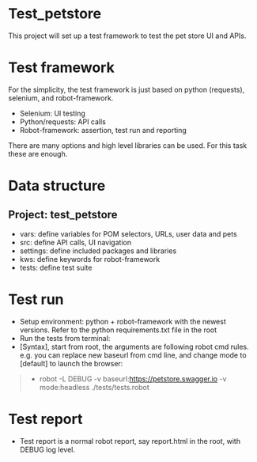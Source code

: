 # Test_petstore
This project will set up a test framework to test the pet store UI and APIs.
# Test framework
For the simplicity, the test framework is just based on python (requests), selenium, and robot-framework.  
- Selenium: UI testing
- Python/requests: API calls
- Robot-framework: assertion, test run and reporting

There are many options and high level libraries can be used. For this task these are enough.
# Data structure
## Project: test_petstore
- vars: define variables for POM selectors, URLs, user data and pets
- src: define API calls, UI navigation
- settings: define included packages and libraries
- kws: define keywords for robot-framework
- tests: define test suite

# Test run
- Setup environment: python + robot-framework with the newest versions. Refer to the python requirements.txt file in the root
- Run the tests from terminal:
- [Syntax], start from root, the arguments are following robot cmd rules. e.g. you can replace new baseurl from cmd line, and change mode to [default] to launch the browser:
>- robot -L DEBUG -v baseurl:https://petstore.swagger.io -v mode:headless ./tests/tests.robot
# Test report
- Test report is a normal robot report, say report.html in the root, with DEBUG log level.
